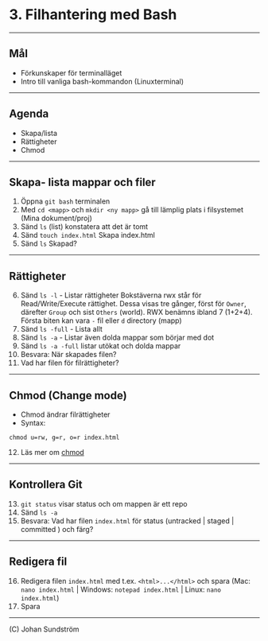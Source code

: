# 3. Filhantering med Bash

---

## Mål

* Förkunskaper för terminalläget
* Intro till vanliga bash-kommandon (Linuxterminal)

---

## Agenda

* Skapa/lista
* Rättigheter
* Chmod

---

## Skapa- lista mappar och filer

1. Öppna `git bash` terminalen
2. Med `cd <mapp>` och `mkdir <ny mapp>` gå till lämplig plats i filsystemet (Mina dokument/proj)
3. Sänd `ls` (list) konstatera att det är tomt
4. Sänd `touch index.html` Skapa index.html
5. Sänd `ls` Skapad?

---

## Rättigheter

6. Sänd `ls -l` - Listar rättigheter
Bokstäverna rwx står för Read/Write/Execute rättighet. Dessa visas tre gånger, först för `Owner`, därefter `Group` och sist `Others` (world). RWX benämns ibland 7 (1+2+4). Första biten kan vara `-` fil eller `d` directory (mapp)
7. Sänd `ls -full` - Lista allt
8. Sänd `ls -a` - Listar även dolda mappar som börjar med dot
9. Sänd `ls -a -full` listar utökat och dolda mappar
10. Besvara: När skapades filen?
11. Vad har filen för filrättigheter?

---

## Chmod (Change mode)

* Chmod ändrar filrättigheter
* Syntax: 
 
```chmod u=rw, g=r, o=r index.html``` 


12.   Läs mer om [chmod](https://ss64.com/bash/chmod.htm)

---

## Kontrollera Git

13.  `git status` visar status och om mappen är ett repo
14.  Sänd `ls -a`
15.  Besvara: Vad har filen `index.html` för status (untracked | staged | committed ) och färg?

---

## Redigera fil

16. Redigera filen `index.html` med t.ex. `<html>...</html>` och spara (Mac: `nano index.html` | Windows: `notepad index.html` | Linux: `nano index.html`)
17. Spara

--- 


(C) Johan Sundström
